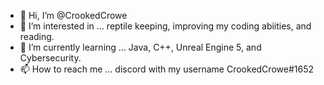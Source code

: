 - 👋 Hi, I’m @CrookedCrowe
- 👀 I’m interested in ... reptile keeping, improving my coding abiities, and reading.
- 🌱 I’m currently learning ... Java, C++, Unreal Engine 5, and Cybersecurity.
- 📫 How to reach me ... discord with my username CrookedCrowe#1652

<!---
CrookedCrowe/CrookedCrowe is a ✨ special ✨ repository because its `README.md` (this file) appears on your GitHub profile.
You can click the Preview link to take a look at your changes.
--->
